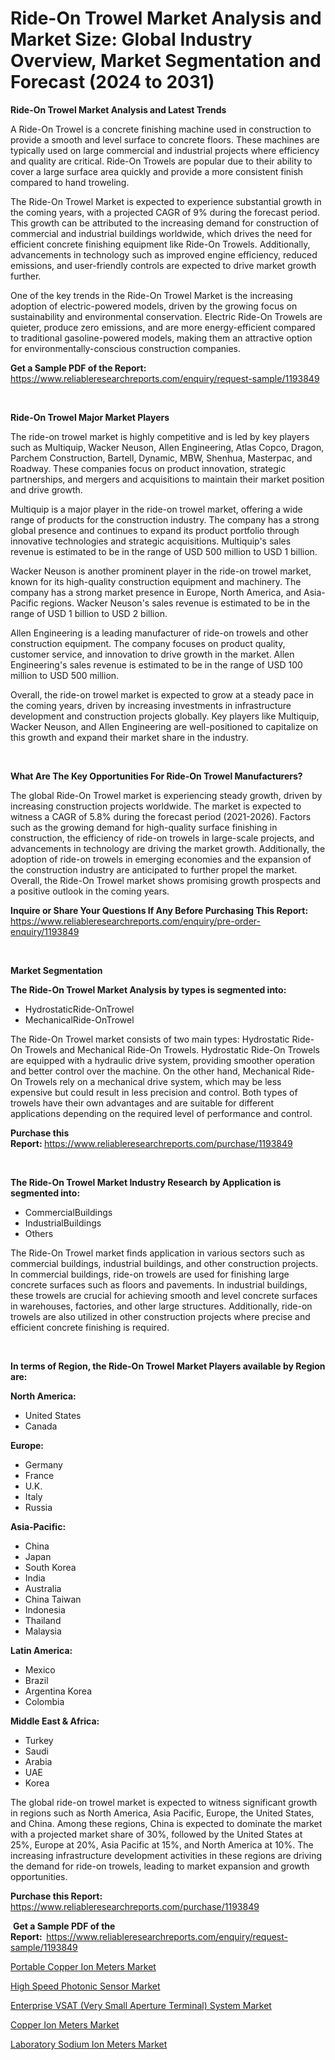<p><h1>Ride-On Trowel Market Analysis and Market Size: Global Industry Overview, Market Segmentation and Forecast (2024 to 2031)</h1></p><p><strong>Ride-On Trowel Market Analysis and Latest Trends</strong></p>
<p><p>A Ride-On Trowel is a concrete finishing machine used in construction to provide a smooth and level surface to concrete floors. These machines are typically used on large commercial and industrial projects where efficiency and quality are critical. Ride-On Trowels are popular due to their ability to cover a large surface area quickly and provide a more consistent finish compared to hand troweling.</p><p>The Ride-On Trowel Market is expected to experience substantial growth in the coming years, with a projected CAGR of 9% during the forecast period. This growth can be attributed to the increasing demand for construction of commercial and industrial buildings worldwide, which drives the need for efficient concrete finishing equipment like Ride-On Trowels. Additionally, advancements in technology such as improved engine efficiency, reduced emissions, and user-friendly controls are expected to drive market growth further.</p><p>One of the key trends in the Ride-On Trowel Market is the increasing adoption of electric-powered models, driven by the growing focus on sustainability and environmental conservation. Electric Ride-On Trowels are quieter, produce zero emissions, and are more energy-efficient compared to traditional gasoline-powered models, making them an attractive option for environmentally-conscious construction companies.</p></p>
<p><strong>Get a Sample PDF of the Report:&nbsp;</strong> <a href="https://www.reliableresearchreports.com/enquiry/request-sample/1193849">https://www.reliableresearchreports.com/enquiry/request-sample/1193849</a></p>
<p>&nbsp;</p>
<p><strong>Ride-On Trowel Major Market Players</strong></p>
<p><p>The ride-on trowel market is highly competitive and is led by key players such as Multiquip, Wacker Neuson, Allen Engineering, Atlas Copco, Dragon, Parchem Construction, Bartell, Dynamic, MBW, Shenhua, Masterpac, and Roadway. These companies focus on product innovation, strategic partnerships, and mergers and acquisitions to maintain their market position and drive growth.</p><p>Multiquip is a major player in the ride-on trowel market, offering a wide range of products for the construction industry. The company has a strong global presence and continues to expand its product portfolio through innovative technologies and strategic acquisitions. Multiquip's sales revenue is estimated to be in the range of USD 500 million to USD 1 billion.</p><p>Wacker Neuson is another prominent player in the ride-on trowel market, known for its high-quality construction equipment and machinery. The company has a strong market presence in Europe, North America, and Asia-Pacific regions. Wacker Neuson's sales revenue is estimated to be in the range of USD 1 billion to USD 2 billion.</p><p>Allen Engineering is a leading manufacturer of ride-on trowels and other construction equipment. The company focuses on product quality, customer service, and innovation to drive growth in the market. Allen Engineering's sales revenue is estimated to be in the range of USD 100 million to USD 500 million.</p><p>Overall, the ride-on trowel market is expected to grow at a steady pace in the coming years, driven by increasing investments in infrastructure development and construction projects globally. Key players like Multiquip, Wacker Neuson, and Allen Engineering are well-positioned to capitalize on this growth and expand their market share in the industry.</p></p>
<p>&nbsp;</p>
<p><strong>What Are The Key Opportunities For Ride-On Trowel Manufacturers?</strong></p>
<p><p>The global Ride-On Trowel market is experiencing steady growth, driven by increasing construction projects worldwide. The market is expected to witness a CAGR of 5.8% during the forecast period (2021-2026). Factors such as the growing demand for high-quality surface finishing in construction, the efficiency of ride-on trowels in large-scale projects, and advancements in technology are driving the market growth. Additionally, the adoption of ride-on trowels in emerging economies and the expansion of the construction industry are anticipated to further propel the market. Overall, the Ride-On Trowel market shows promising growth prospects and a positive outlook in the coming years.</p></p>
<p><strong>Inquire or Share Your Questions If Any Before Purchasing This Report:</strong> <a href="https://www.reliableresearchreports.com/enquiry/pre-order-enquiry/1193849">https://www.reliableresearchreports.com/enquiry/pre-order-enquiry/1193849</a></p>
<p>&nbsp;</p>
<p><strong>Market Segmentation</strong></p>
<p><strong>The Ride-On Trowel Market Analysis by types is segmented into:</strong></p>
<p><ul><li>HydrostaticRide-OnTrowel</li><li>MechanicalRide-OnTrowel</li></ul></p>
<p><p>The Ride-On Trowel market consists of two main types: Hydrostatic Ride-On Trowels and Mechanical Ride-On Trowels. Hydrostatic Ride-On Trowels are equipped with a hydraulic drive system, providing smoother operation and better control over the machine. On the other hand, Mechanical Ride-On Trowels rely on a mechanical drive system, which may be less expensive but could result in less precision and control. Both types of trowels have their own advantages and are suitable for different applications depending on the required level of performance and control.</p></p>
<p><strong>Purchase this Report:&nbsp;</strong><a href="https://www.reliableresearchreports.com/purchase/1193849">https://www.reliableresearchreports.com/purchase/1193849</a></p>
<p>&nbsp;</p>
<p><strong>The Ride-On Trowel Market Industry Research by Application is segmented into:</strong></p>
<p><ul><li>CommercialBuildings</li><li>IndustrialBuildings</li><li>Others</li></ul></p>
<p><p>The Ride-On Trowel market finds application in various sectors such as commercial buildings, industrial buildings, and other construction projects. In commercial buildings, ride-on trowels are used for finishing large concrete surfaces such as floors and pavements. In industrial buildings, these trowels are crucial for achieving smooth and level concrete surfaces in warehouses, factories, and other large structures. Additionally, ride-on trowels are also utilized in other construction projects where precise and efficient concrete finishing is required.</p></p>
<p>&nbsp;</p>
<p><strong>In terms of Region, the Ride-On Trowel Market Players available by Region are:</strong></p>
<p>
    <p> <strong> North America: </strong>
        <ul>
            <li>United States</li>
            <li>Canada</li>
        </ul>
        </p> 
    <p> <strong> Europe: </strong>
        <ul>
            <li>Germany</li>
            <li>France</li>
            <li>U.K.</li>
            <li>Italy</li>
            <li>Russia</li>
        </ul>
        </p> 
    <p> <strong> Asia-Pacific: </strong>
        <ul>
            <li>China</li>
            <li>Japan</li>
            <li>South Korea</li>
            <li>India</li>
            <li>Australia</li>
            <li>China Taiwan</li>
            <li>Indonesia</li>
            <li>Thailand</li>
            <li>Malaysia</li>
        </ul>
        </p> 
    <p> <strong> Latin America: </strong>
        <ul>
            <li>Mexico</li>
            <li>Brazil</li>
            <li>Argentina Korea</li>
            <li>Colombia</li>
        </ul>
        </p> 
    <p> <strong> Middle East & Africa: </strong>
        <ul>
            <li>Turkey</li>
            <li>Saudi</li>
            <li>Arabia</li>
            <li>UAE</li>
            <li>Korea</li>
        </ul>
    </p>
    </p>
<p><p>The global ride-on trowel market is expected to witness significant growth in regions such as North America, Asia Pacific, Europe, the United States, and China. Among these regions, China is expected to dominate the market with a projected market share of 30%, followed by the United States at 25%, Europe at 20%, Asia Pacific at 15%, and North America at 10%. The increasing infrastructure development activities in these regions are driving the demand for ride-on trowels, leading to market expansion and growth opportunities.</p></p>
<p><strong>Purchase this Report: </strong><a href="https://www.reliableresearchreports.com/purchase/1193849">https://www.reliableresearchreports.com/purchase/1193849</a></p>
<p>&nbsp;<strong>Get a Sample PDF of the Report:&nbsp;&nbsp;</strong><a href="https://www.reliableresearchreports.com/enquiry/request-sample/1193849">https://www.reliableresearchreports.com/enquiry/request-sample/1193849</a></p>
<p><strong></strong></p>
<p><p><a href="https://medium.com/@bitmainantminer/decoding-portable-copper-ion-meters-market-metrics-market-share-trends-and-growth-patterns-9d6fd6d7d70b">Portable Copper Ion Meters Market</a></p><p><a href="https://github.com/jerrycopelandthomaswsqd8q/Market-Research-Report-List-1/blob/main/high-speed-photonic-sensor-market.md">High Speed Photonic Sensor Market</a></p><p><a href="https://github.com/brenzgnarento/Market-Research-Report-List-1/blob/main/enterprise-vsat-very-small-aperture-terminal-system-market.md">Enterprise VSAT (Very Small Aperture Terminal) System Market</a></p><p><a href="https://medium.com/@bitmainantminer/copper-ion-meters-market-exploring-market-share-market-trends-and-future-growth-fb10e2cb061d">Copper Ion Meters Market</a></p><p><a href="https://medium.com/@bitmainantminer/laboratory-sodium-ion-meters-market-size-market-outlook-and-market-forecast-2024-to-2031-7f0530b8a8d3">Laboratory Sodium Ion Meters Market</a></p></p>